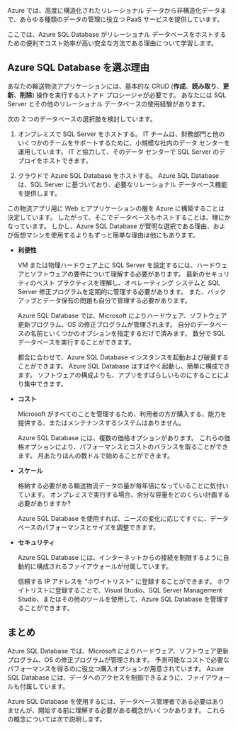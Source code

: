 Azure では、高度に構造化されたリレーショナル データから非構造化データまで、あらゆる種類のデータの管理に役立つ PaaS サービスを提供しています。

ここでは、Azure SQL Database がリレーショナル データベースをホストするための便利でコスト効率が高い安全な方法である理由について学習します。

## <a name="why-choose-azure-sql-database"></a>Azure SQL Database を選ぶ理由

あなたの輸送物流アプリケーションには、基本的な CRUD (**作成**、**読み取り**、**更新**、**削除**) 操作を実行するストアド プロシージャが必要です。 あなたには SQL Server とその他のリレーショナル データベースの使用経験があります。

次の 2 つのデータベースの選択肢を検討しています。

1. オンプレミスで SQL Server をホストする。 IT チームは、財務部門と他のいくつかのチームをサポートするために、小規模な社内のデータ センターを運用しています。 IT と協力して、そのデータ センターで SQL Server のデプロイをホストできます。

1. クラウドで Azure SQL Database をホストする。 Azure SQL Database は、SQL Server に基づいており、必要なリレーショナル データベース機能を提供します。

この物流アプリ用に Web とアプリケーションの層を Azure に構築することは決定しています。 したがって、そこでデータベースもホストすることは、理にかなっています。 しかし、Azure SQL Database が賢明な選択である理由、および仮想マシンを使用するよりもずっと簡単な理由は他にもあります。

- **利便性**

    VM または物理ハードウェア上に SQL Server を設定するには、ハードウェアとソフトウェアの要件について理解する必要があります。 最新のセキュリティのベスト プラクティスを理解し、オペレーティング システムと SQL Server 修正プログラムを定期的に管理する必要があります。 また、バックアップとデータ保有の問題も自分で管理する必要があります。

    Azure SQL Database では、Microsoft によりハードウェア、ソフトウェア更新プログラム、OS の修正プログラムが管理されます。 自分のデータベースの名前といくつかのオプションを指定するだけで済みます。 数分で SQL データベースを実行することができます。

    都合に合わせて、Azure SQL Database インスタンスを起動および破棄することができます。 Azure SQL Database はすばやく起動し、簡単に構成できます。 ソフトウェアの構成よりも、アプリをすばらしいものにすることにより集中できます。

- **コスト**

    Microsoft がすべてのことを管理するため、利用者の方が購入する、能力を提供する、またはメンテナンスするシステムはありません。

    Azure SQL Database には、複数の価格オプションがあります。 これらの価格オプションにより、パフォーマンスとコストのバランスを取ることができます。 月あたりほんの数ドルで始めることができます。

- **スケール**
 
    格納する必要がある輸送物流データの量が毎年倍になっていることに気付いています。 オンプレミスで実行する場合、余分な容量をどのくらい計画する必要がありますか?

    Azure SQL Database を使用すれば、ニーズの変化に応じてすぐに、データベースのパフォーマンスとサイズを調整できます。

- **セキュリティ**

    Azure SQL Database には、インターネットからの接続を制限するように自動的に構成されるファイアウォールが付属しています。

    信頼する IP アドレスを "ホワイトリスト" に登録することができます。 ホワイトリストに登録することで、Visual Studio、SQL Server Management Studio、またはその他のツールを使用して、Azure SQL Database を管理することができます。

## <a name="summary"></a>まとめ

Azure SQL Database では、Microsoft によりハードウェア、ソフトウェア更新プログラム、OS の修正プログラムが管理されます。 予測可能なコストで必要なパフォーマンスを得るのに役立つ購入オプションが用意されています。 Azure SQL Database には、データへのアクセスを制御できるように、ファイアウォールも付属しています。

Azure SQL Database を使用するには、データベース管理者である必要はありませんが、開始する前に理解する必要がある概念がいくつかあります。 これらの概念については次で説明します。